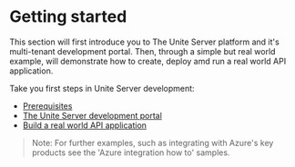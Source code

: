 # Getting started

This section will first introduce you to The Unite Server platform and it's multi-tenant development portal. Then, through a simple but real world example, will demonstrate how to create, deploy amd run a real world API application.

Take you first steps in Unite Server development:

- [Prerequisites](./prerequisites/prerequisites.md)
- [The Unite Server development portal](/the-unite-development-portal/the-unite-development-portal.md)
- [Build a real world API application](build-a-real-world-api-application/build-a-real-world-api-application.md)

> Note: For further examples, such as integrating with Azure's key products see the 'Azure integration how to' samples.
